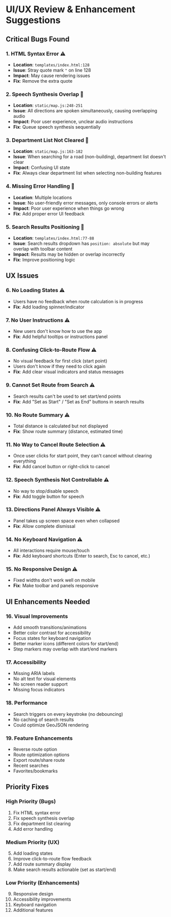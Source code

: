 # UI/UX Review & Enhancement Suggestions

## Critical Bugs Found

### 1. **HTML Syntax Error** ⚠️
- **Location**: `templates/index.html:128`
- **Issue**: Stray quote mark `"` on line 128
- **Impact**: May cause rendering issues
- **Fix**: Remove the extra quote

### 2. **Speech Synthesis Overlap** 🐛
- **Location**: `static/map.js:248-251`
- **Issue**: All directions are spoken simultaneously, causing overlapping audio
- **Impact**: Poor user experience, unclear audio instructions
- **Fix**: Queue speech synthesis sequentially

### 3. **Department List Not Cleared** 🐛
- **Location**: `static/map.js:163-182`
- **Issue**: When searching for a road (non-building), department list doesn't clear
- **Impact**: Confusing UI state
- **Fix**: Always clear department list when selecting non-building features

### 4. **Missing Error Handling** 🐛
- **Location**: Multiple locations
- **Issue**: No user-friendly error messages, only console errors or alerts
- **Impact**: Poor user experience when things go wrong
- **Fix**: Add proper error UI feedback

### 5. **Search Results Positioning** 🐛
- **Location**: `templates/index.html:77-88`
- **Issue**: Search results dropdown has `position: absolute` but may overlap with toolbar content
- **Impact**: Results may be hidden or overlap incorrectly
- **Fix**: Improve positioning logic

## UX Issues

### 6. **No Loading States** ⚠️
- Users have no feedback when route calculation is in progress
- **Fix**: Add loading spinner/indicator

### 7. **No User Instructions** ⚠️
- New users don't know how to use the app
- **Fix**: Add helpful tooltips or instructions panel

### 8. **Confusing Click-to-Route Flow** ⚠️
- No visual feedback for first click (start point)
- Users don't know if they need to click again
- **Fix**: Add clear visual indicators and status messages

### 9. **Cannot Set Route from Search** ⚠️
- Search results can't be used to set start/end points
- **Fix**: Add "Set as Start" / "Set as End" buttons in search results

### 10. **No Route Summary** ⚠️
- Total distance is calculated but not displayed
- **Fix**: Show route summary (distance, estimated time)

### 11. **No Way to Cancel Route Selection** ⚠️
- Once user clicks for start point, they can't cancel without clearing everything
- **Fix**: Add cancel button or right-click to cancel

### 12. **Speech Synthesis Not Controllable** ⚠️
- No way to stop/disable speech
- **Fix**: Add toggle button for speech

### 13. **Directions Panel Always Visible** ⚠️
- Panel takes up screen space even when collapsed
- **Fix**: Allow complete dismissal

### 14. **No Keyboard Navigation** ⚠️
- All interactions require mouse/touch
- **Fix**: Add keyboard shortcuts (Enter to search, Esc to cancel, etc.)

### 15. **No Responsive Design** ⚠️
- Fixed widths don't work well on mobile
- **Fix**: Make toolbar and panels responsive

## UI Enhancements Needed

### 16. **Visual Improvements**
- Add smooth transitions/animations
- Better color contrast for accessibility
- Focus states for keyboard navigation
- Better marker icons (different colors for start/end)
- Step markers may overlap with start/end markers

### 17. **Accessibility**
- Missing ARIA labels
- No alt text for visual elements
- No screen reader support
- Missing focus indicators

### 18. **Performance**
- Search triggers on every keystroke (no debouncing)
- No caching of search results
- Could optimize GeoJSON rendering

### 19. **Feature Enhancements**
- Reverse route option
- Route optimization options
- Export route/share route
- Recent searches
- Favorites/bookmarks

## Priority Fixes

### High Priority (Bugs)
1. Fix HTML syntax error
2. Fix speech synthesis overlap
3. Fix department list clearing
4. Add error handling

### Medium Priority (UX)
5. Add loading states
6. Improve click-to-route flow feedback
7. Add route summary display
8. Make search results actionable (set as start/end)

### Low Priority (Enhancements)
9. Responsive design
10. Accessibility improvements
11. Keyboard navigation
12. Additional features

